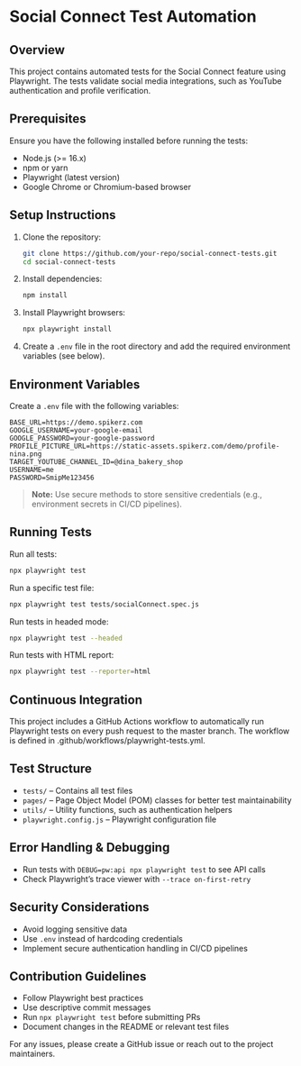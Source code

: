 # Social Connect Test Automation

## Overview
This project contains automated tests for the Social Connect feature using Playwright. The tests validate social media integrations, such as YouTube authentication and profile verification.

## Prerequisites
Ensure you have the following installed before running the tests:

- Node.js (>= 16.x)
- npm or yarn
- Playwright (latest version)
- Google Chrome or Chromium-based browser

## Setup Instructions

1. Clone the repository:
   ```sh
   git clone https://github.com/your-repo/social-connect-tests.git
   cd social-connect-tests
   ```
2. Install dependencies:
   ```sh
   npm install
   ```
3. Install Playwright browsers:
   ```sh
   npx playwright install
   ```
4. Create a `.env` file in the root directory and add the required environment variables (see below).

## Environment Variables

Create a `.env` file with the following variables:

```env
BASE_URL=https://demo.spikerz.com
GOOGLE_USERNAME=your-google-email
GOOGLE_PASSWORD=your-google-password
PROFILE_PICTURE_URL=https://static-assets.spikerz.com/demo/profile-nina.png
TARGET_YOUTUBE_CHANNEL_ID=@dina_bakery_shop
USERNAME=me
PASSWORD=SmipMe123456
```
> **Note:** Use secure methods to store sensitive credentials (e.g., environment secrets in CI/CD pipelines).

## Running Tests

Run all tests:
```sh
npx playwright test
```

Run a specific test file:
```sh
npx playwright test tests/socialConnect.spec.js
```

Run tests in headed mode:
```sh
npx playwright test --headed
```

Run tests with HTML report:
```sh
npx playwright test --reporter=html
```

## Continuous Integration

This project includes a GitHub Actions workflow to automatically run Playwright tests on every push request to the master branch. The workflow is defined in .github/workflows/playwright-tests.yml.

## Test Structure

- `tests/` – Contains all test files
- `pages/` – Page Object Model (POM) classes for better test maintainability
- `utils/` – Utility functions, such as authentication helpers
- `playwright.config.js` – Playwright configuration file

## Error Handling & Debugging

- Run tests with `DEBUG=pw:api npx playwright test` to see API calls
- Check Playwright’s trace viewer with `--trace on-first-retry`

## Security Considerations

- Avoid logging sensitive data
- Use `.env` instead of hardcoding credentials
- Implement secure authentication handling in CI/CD pipelines

## Contribution Guidelines

- Follow Playwright best practices
- Use descriptive commit messages
- Run `npx playwright test` before submitting PRs
- Document changes in the README or relevant test files

For any issues, please create a GitHub issue or reach out to the project maintainers.
